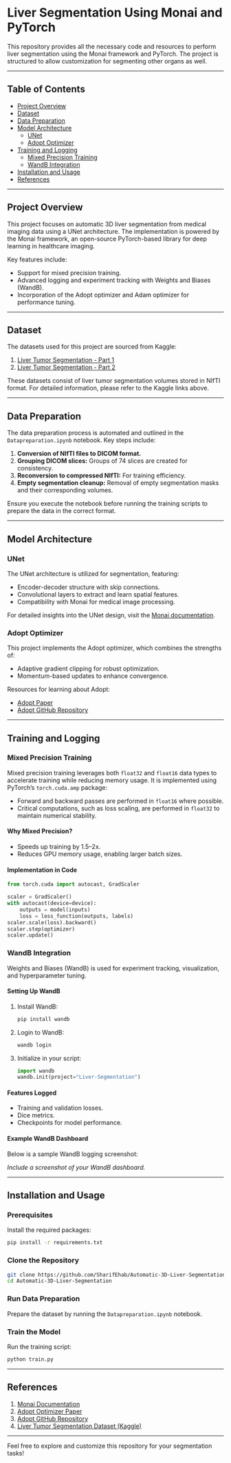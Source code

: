 # Liver Segmentation Using Monai and PyTorch

This repository provides all the necessary code and resources to perform liver segmentation using the Monai framework and PyTorch. The project is structured to allow customization for segmenting other organs as well.

---

## Table of Contents

- [Project Overview](#project-overview)
- [Dataset](#dataset)
- [Data Preparation](#data-preparation)
- [Model Architecture](#model-architecture)
  - [UNet](#unet)
  - [Adopt Optimizer](#adopt-optimizer)
- [Training and Logging](#training-and-logging)
  - [Mixed Precision Training](#mixed-precision-training)
  - [WandB Integration](#wandb-integration)
- [Installation and Usage](#installation-and-usage)
- [References](#references)

---

## Project Overview

This project focuses on automatic 3D liver segmentation from medical imaging data using a UNet architecture. The implementation is powered by the Monai framework, an open-source PyTorch-based library for deep learning in healthcare imaging. 

Key features include:

- Support for mixed precision training.
- Advanced logging and experiment tracking with Weights and Biases (WandB).
- Incorporation of the Adopt optimizer and Adam optimizer for performance tuning.

---

## Dataset

The datasets used for this project are sourced from Kaggle:

1. [Liver Tumor Segmentation - Part 1](https://www.kaggle.com/datasets/andrewmvd/liver-tumor-segmentation)
2. [Liver Tumor Segmentation - Part 2](https://www.kaggle.com/datasets/andrewmvd/liver-tumor-segmentation-part-2)

These datasets consist of liver tumor segmentation volumes stored in NIfTI format. For detailed information, please refer to the Kaggle links above.

---

## Data Preparation

The data preparation process is automated and outlined in the `Datapreparation.ipynb` notebook. Key steps include:

1. **Conversion of NIfTI files to DICOM format.**
2. **Grouping DICOM slices:** Groups of 74 slices are created for consistency.
3. **Reconversion to compressed NIfTI:** For training efficiency.
4. **Empty segmentation cleanup:** Removal of empty segmentation masks and their corresponding volumes.

Ensure you execute the notebook before running the training scripts to prepare the data in the correct format.

---

## Model Architecture

### UNet
The UNet architecture is utilized for segmentation, featuring:

- Encoder-decoder structure with skip connections.
- Convolutional layers to extract and learn spatial features.
- Compatibility with Monai for medical image processing.

For detailed insights into the UNet design, visit the [Monai documentation](https://monai.io/).

### Adopt Optimizer
This project implements the Adopt optimizer, which combines the strengths of:

- Adaptive gradient clipping for robust optimization.
- Momentum-based updates to enhance convergence.

Resources for learning about Adopt:
- [Adopt Paper](https://arxiv.org/abs/2411.02853)
- [Adopt GitHub Repository](https://github.com/iShohei220/adopt)

---

## Training and Logging

### Mixed Precision Training
Mixed precision training leverages both `float32` and `float16` data types to accelerate training while reducing memory usage. It is implemented using PyTorch’s `torch.cuda.amp` package:

- Forward and backward passes are performed in `float16` where possible.
- Critical computations, such as loss scaling, are performed in `float32` to maintain numerical stability.

#### Why Mixed Precision?
- Speeds up training by 1.5–2x.
- Reduces GPU memory usage, enabling larger batch sizes.

#### Implementation in Code
```python
from torch.cuda import autocast, GradScaler

scaler = GradScaler()
with autocast(device=device):
    outputs = model(inputs)
    loss = loss_function(outputs, labels)
scaler.scale(loss).backward()
scaler.step(optimizer)
scaler.update()
```

### WandB Integration
Weights and Biases (WandB) is used for experiment tracking, visualization, and hyperparameter tuning. 

#### Setting Up WandB
1. Install WandB:
    ```bash
    pip install wandb
    ```
2. Login to WandB:
    ```bash
    wandb login
    ```
3. Initialize in your script:
    ```python
    import wandb
    wandb.init(project="Liver-Segmentation")
    ```

#### Features Logged
- Training and validation losses.
- Dice metrics.
- Checkpoints for model performance.

#### Example WandB Dashboard
Below is a sample WandB logging screenshot:

*Include a screenshot of your WandB dashboard.*

---

## Installation and Usage

### Prerequisites
Install the required packages:
```bash
pip install -r requirements.txt
```

### Clone the Repository
```bash
git clone https://github.com/SharifEhab/Automatic-3D-Liver-Segmentation.git
cd Automatic-3D-Liver-Segmentation
```

### Run Data Preparation
Prepare the dataset by running the `Datapreparation.ipynb` notebook.

### Train the Model
Run the training script:
```bash
python train.py
```

---

## References

1. [Monai Documentation](https://monai.io/)
2. [Adopt Optimizer Paper](https://arxiv.org/abs/2411.02853)
3. [Adopt GitHub Repository](https://github.com/iShohei220/adopt)
4. [Liver Tumor Segmentation Dataset (Kaggle)](https://www.kaggle.com/datasets/andrewmvd/liver-tumor-segmentation)

---

Feel free to explore and customize this repository for your segmentation tasks!
